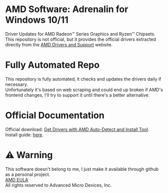 # AMD Software: Adrenalin for Windows 10/11
Driver Updates for AMD Radeon™ Series Graphics and Ryzen™ Chipsets.\
This repository is not official, but it provides the official drivers extracted directly from the [AMD Drivers and Support](https://www.amd.com/en/support) website.
# Fully Automated Repo
This repository is fully automated, it checks and updates the drivers daily if necessary.\
Unfortunately it's based on web scraping and could end up broken if AMD's frontend changes, I'll try to support it until there's a better alternative.
# Official Documentation
Official download: [Get Drivers with AMD Auto-Detect and Install Tool](https://www.amd.com/en/support). \
Install guide: [here](https://www.amd.com/en/support/kb/faq/rsx2-install). 
# :warning: Warning 
This software doesn't belong to me, I just make it available through github as a personal project. \
[AMD EULA](https://www.amd.com/en/support/amd-software-eula) \
All rights reserved to Advanced Micro Devices, Inc.

